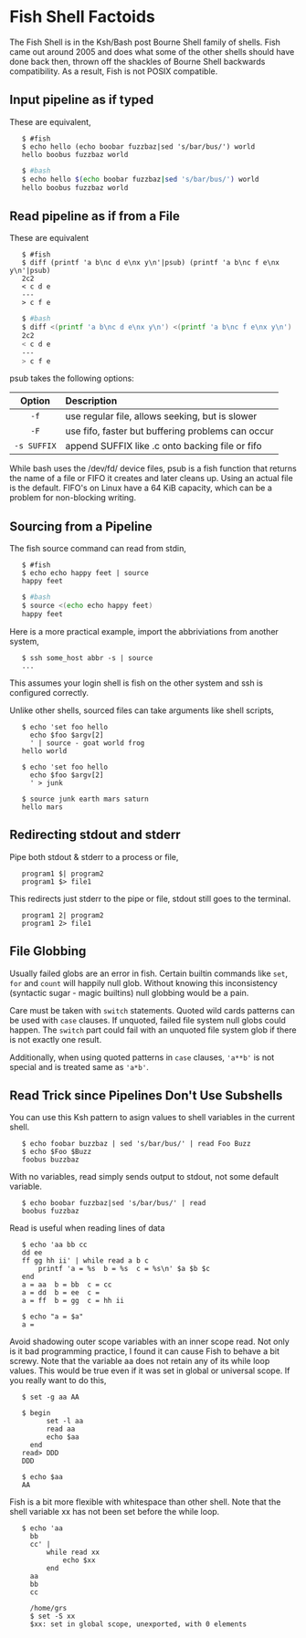 # Fish Shell Factoids

The Fish Shell is in the Ksh/Bash post Bourne Shell family of shells.
Fish came out around 2005 and does what some of the other shells
should have done back then, thrown off the shackles of Bourne Shell
backwards compatibility.  As a result, Fish is not POSIX compatible.

## Input pipeline as if typed

These are equivalent,

```fish
   $ #fish
   $ echo hello (echo boobar fuzzbaz|sed 's/bar/bus/') world
   hello boobus fuzzbaz world
```

```bash
   $ #bash
   $ echo hello $(echo boobar fuzzbaz|sed 's/bar/bus/') world
   hello boobus fuzzbaz world
```

## Read pipeline as if from a File

These are equivalent

```fish
   $ #fish
   $ diff (printf 'a b\nc d e\nx y\n'|psub) (printf 'a b\nc f e\nx y\n'|psub)
   2c2
   < c d e
   ---
   > c f e
```

```bash
   $ #bash
   $ diff <(printf 'a b\nc d e\nx y\n') <(printf 'a b\nc f e\nx y\n')
   2c2
   < c d e
   ---
   > c f e
```

psub takes the following options:

| Option      | Description                                       |
|:-----------:|:------------------------------------------------- |
| `-f`        | use regular file, allows seeking, but is slower   |
| `-F`        | use fifo, faster but buffering problems can occur |
| `-s SUFFIX` | append SUFFIX like .c onto backing file or fifo   |

While bash uses the /dev/fd/ device files, psub is a fish function that returns
the name of a file or FIFO it creates and later cleans up.  Using an actual file
is the default.  FIFO's on Linux have a 64 KiB capacity, which can be a problem
for non-blocking writing.

## Sourcing from a Pipeline

The fish source command can read from stdin,

```fish
   $ #fish
   $ echo echo happy feet | source
   happy feet
```

```bash
   $ #bash
   $ source <(echo echo happy feet)
   happy feet
```

Here is a more practical example, import the abbriviations
from another system,

```fish
   $ ssh some_host abbr -s | source
   ...
```

This assumes your login shell is fish on the other system and
ssh is configured correctly.

Unlike other shells, sourced files can take arguments like shell scripts,

```fish
   $ echo 'set foo hello
     echo $foo $argv[2]
     ' | source - goat world frog
   hello world

   $ echo 'set foo hello
     echo $foo $argv[2]
     ' > junk

   $ source junk earth mars saturn
   hello mars
```

## Redirecting stdout and stderr

Pipe both stdout & stderr to a process or file,

```fish
   program1 $| program2
   program1 $> file1
```

This redirects just stderr to the pipe or file, stdout still goes to the
terminal.

```fish
   program1 2| program2
   program1 2> file1
```

## File Globbing

Usually failed globs are an error in fish.  Certain builtin commands
like `set`, `for` and `count` will happily null glob.  Without knowing
this inconsistency (syntactic sugar - magic builtins) null globbing
would be a pain.

Care must be taken with `switch` statements.  Quoted wild cards patterns
can be used with `case` clauses.  If unquoted, failed file system null
globs could happen.  The `switch` part could fail with an unquoted file
system glob if there is not exactly one result.

Additionally, when using quoted patterns in `case` clauses, `'a**b'` is
not special and is treated same as `'a*b'`.

## Read Trick since Pipelines Don't Use Subshells

You can use this Ksh pattern to asign values to shell variables
in the current shell.

```fish
   $ echo foobar buzzbaz | sed 's/bar/bus/' | read Foo Buzz
   $ echo $Foo $Buzz
   foobus buzzbaz
```

With no variables, read simply sends output to stdout, not some
default variable.

```fish
   $ echo boobar fuzzbaz|sed 's/bar/bus/' | read
   boobus fuzzbaz
```

Read is useful when reading lines of data

```fish
   $ echo 'aa bb cc
   dd ee
   ff gg hh ii' | while read a b c
       printf 'a = %s  b = %s  c = %s\n' $a $b $c
   end
   a = aa  b = bb  c = cc
   a = dd  b = ee  c =
   a = ff  b = gg  c = hh ii

   $ echo "a = $a"
   a =
```

Avoid shadowing outer scope variables with an inner scope
read.  Not only is it bad programming practice, I found it can
cause Fish to behave a bit screwy.  Note that the variable aa does
not retain any of its while loop values.  This would be true even
if it was set in global or universal scope.  If you really want
to do this,

```fish
   $ set -g aa AA

   $ begin
         set -l aa
         read aa
         echo $aa
     end
   read> DDD
   DDD

   $ echo $aa
   AA
```

Fish is a bit more flexible with whitespace than other shell.  Note
that the shell variable xx has not been set before the while loop.

```fish
   $ echo 'aa
     bb
     cc' |
         while read xx
             echo $xx
         end
     aa
     bb
     cc

     /home/grs
     $ set -S xx
     $xx: set in global scope, unexported, with 0 elements
```

